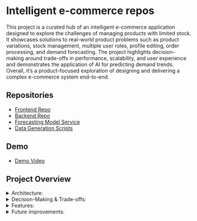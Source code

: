 # Intelligent e-commerce repos

This project is a curated hub of an intelligent e-commerce application designed to explore the challenges of managing products with limited stock. It showcases solutions to real-world product problems such as product variations, stock management, multiple user roles, profile editing, order processing, and demand forecasting.
The project highlights decision-making around trade-offs in performance, scalability, and user experience and demonstrates the application of AI for predicting demand trends. Overall, it’s a product-focused exploration of designing and delivering a complex e-commerce system end-to-end.

## Repositories  
- [Frontend Repo](https://github.com/Serban681/PlayPeak_Frontend)
- [Backend Repo](https://github.com/Serban681/PlayPeak_Backend)  
- [Forecasting Model Service](https://github.com/Serban681/PlayPeak_DemandPredictionService)  
- [Data Generation Scripts](https://github.com/Serban681/orders_data_generation)  

## Demo  
- [Demo Video](https://www.youtube.com/watch?v=UuMRdpRne3s)  

## Project Overview 
<details>
  <summary>Architecture:</summary>
  <br>
  <img width="664" height="299" alt="image" src="https://github.com/user-attachments/assets/76f8d333-b6c9-477a-8e4e-4f5a7eceb676" />  
  <br>
  - <b>Interface:</b> React + Tailwind  <br>
  - <b>Intermediate Server:</b> Spring  <br>
  - <b>Demand Forecasting Service:</b>  Flask, PyTorch  <br>
  - <b>Database:</b> PostgreSQL  <br>
</details>

<details>
  <summary>Decision-Making & Trade-offs:</summary>
  <br>
  - <b>Database Optimisation:</b> Reused DB objects for repeated data and used microservices to automatically delete unused data, balancing performance with memory use.  <br>
  - <b>Add-to-cart quantity assurance:</b> Reduced available stock immediately when items were added to cart to prevent overselling and ensure accurate inventory.  <br>
  - <b>Separation of backend services:</b> Split demand prediction service from database services, improving scalability and fault isolation.  <br>
  - <b>Saving generated forecasts:</b> Stored newly generated forecasts in the database before display, enabling future re-visualisation and consistency across sessions.  <br>
</details>

<details>
  <summary>Features:</summary>
  <br>
  - <b>Product Variations</b> – support for multiple versions of the same item (e.g., size, color, model).<br>
  - <b>Product Stock Management</b> – track and update inventory levels to prevent overselling.<br>
  - <b>Multi-role Users</b> – different roles (admin, customer) with role-specific permissions.<br>
  - <b>Profile Editing</b> – allow users to manage and update their account information.<br>
  - <b>Order Creation</b> – browse products, add to cart, and place orders.<br>
  - <b>Demand Forecasting</b> – generate product demand predictions using time series analysis with neural networks.<br>
</details>

<details>
  <summary>Future improvements:</summary>
  <br>
  - <b>Enhance prediction service:</b> Improve the demand forecasting by incorporating additional features and signals. <br>
  - <b>Test on real data:</b> Validate the system with real-world data, either through live deployment or realistic datasets. <br>
  - <b>Add more intelligent services:</b> Introduce new AI-driven functionalities to enhance user experience and decision-making. <br>
  - <b>Develop additional features:</b> Expand the application with more product-focused functionalities based on user needs and feedback. <br>
</details>

